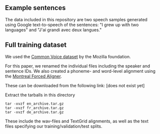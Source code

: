 ## Example sentences

The data included in this repository are two speech samples generated using Google text-to-speech of the sentences: "I grew up with two languages" and "J'ai grandi avec deux langues."

## Full training dataset

We used the [Common Voice dataset](https://commonvoice.mozilla.org/) by the Mozilla foundation.

For this paper, we renamed the individual files including the speaker and sentence IDs. We also created a phoneme- and word-level alignment using the [Montreal Forced Aligner](https://github.com/MontrealCorpusTools/Montreal-Forced-Aligner).

These can be downloaded from the following link: [does not exist yet]

Extract the tarballs in this directory
```
tar -xvzf en_archive.tar.gz
tar -xvzf fr_archive.tar.gz
tar -xvzf de_archive.tar.gz
```
These include the wav-files and TextGrid alignments, as well as the text files specifying our training/validation/test splits.
